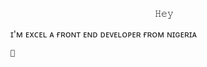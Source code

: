 <p align="center">𝙷𝚎𝚢<img src="https://media.giphy.com/media/hvRJCLFzcasrR4ia7z/giphy.gif" width="12px"
height="12px"</p>

ɪ'ᴍ ᴇxᴄᴇʟ ᴀ ғʀᴏɴᴛ ᴇɴᴅ ᴅᴇᴠᴇʟᴏᴘᴇʀ ғʀᴏᴍ ɴɪɢᴇʀɪᴀ

````
🌱
````

